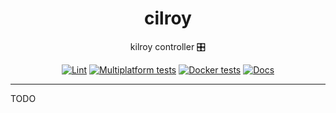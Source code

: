<h1 align="center">cilroy</h1>

<div align="center">

kilroy controller 🎛️

[![Lint](https://github.com/kilroybot/cilroy/actions/workflows/lint.yaml/badge.svg)](https://github.com/kilroybot/cilroy/actions/workflows/lint.yaml)
[![Multiplatform tests](https://github.com/kilroybot/cilroy/actions/workflows/test-multiplatform.yaml/badge.svg)](https://github.com/kilroybot/cilroy/actions/workflows/test-multiplatform.yaml)
[![Docker tests](https://github.com/kilroybot/cilroy/actions/workflows/test-docker.yaml/badge.svg)](https://github.com/kilroybot/cilroy/actions/workflows/test-docker.yaml)
[![Docs](https://github.com/kilroybot/cilroy/actions/workflows/docs.yaml/badge.svg)](https://github.com/kilroybot/cilroy/actions/workflows/docs.yaml)

</div>

---

TODO
